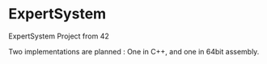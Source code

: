 # ExpertSystem

ExpertSystem Project from 42

Two implementations are planned : One in C++, and one in 64bit assembly.
